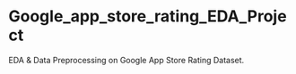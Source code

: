 # Google_app_store_rating_EDA_Project
EDA &amp; Data Preprocessing on Google App Store Rating Dataset.
